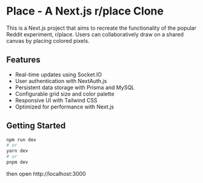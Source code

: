 # Place - A Next.js r/place Clone

This is a Next.js project that aims to recreate the functionality of the popular Reddit experiment, r/place. Users can collaboratively draw on a shared canvas by placing colored pixels.

## Features

- Real-time updates using Socket.IO
- User authentication with NextAuth.js
- Persistent data storage with Prisma and MySQL
- Configurable grid size and color palette
- Responsive UI with Tailwind CSS
- Optimized for performance with Next.js

## Getting Started

```sh
npm run dev
# or
yarn dev
# or
pnpm dev
```

then open http://localhost:3000
